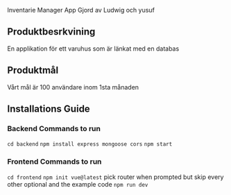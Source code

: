 Inventarie Manager App 
Gjord av Ludwig och yusuf

<h2>Produktbesrkvining</h2>

En applikation för ett varuhus som är länkat med en databas

<h2>Produktmål</h2>

Vårt mål är 100 användare inom 1sta månaden


## Installations Guide
### Backend Commands to run
``` cd backend ```
``` npm install express mongoose cors ```
``` npm start ```

### Frontend Commands to run

``` cd frontend ```
``` npm init vue@latest ```
pick router when prompted but skip every other optional and the example code
``` npm run dev ```
